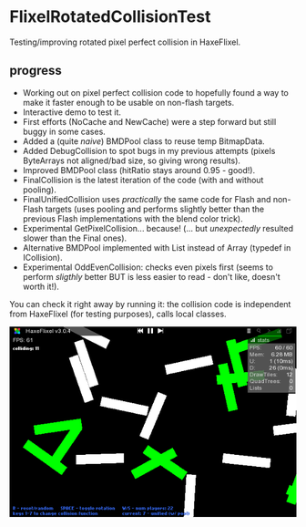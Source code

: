 FlixelRotatedCollisionTest
==========================

Testing/improving rotated pixel perfect collision in HaxeFlixel.

progress
---------

 * Working out on pixel perfect collision code to hopefully found a way to make it faster enough to be usable on non-flash targets.
 * Interactive demo to test it.
 * First efforts (NoCache and NewCache) were a step forward but still buggy in some cases.
 * Added a (quite _naive_) BMDPool class to reuse temp BitmapData.
 * Added DebugCollision to spot bugs in my previous attempts (pixels ByteArrays not aligned/bad size, so giving wrong results).
 * Improved BMDPool class (hitRatio stays around 0.95 - good!).
 * FinalCollision is the latest iteration of the code (with and without pooling).
 * FinalUnifiedCollision uses _practically_ the same code for Flash and non-Flash targets (uses pooling and performs slightly better than the previous Flash implementations with the blend color trick).
 * Experimental GetPixelCollision... because! (... but _unexpectedly_ resulted slower than the Final ones).
 * Alternative BMDPool implemented with List instead of Array (typedef in ICollision).
 * Experimental OddEvenCollision: checks even pixels first (seems to perform _sligthly_ better BUT is less easier to read - don't like, doesn't worth it!).
 
You can check it right away by running it: the collision code is independent from HaxeFlixel (for testing purposes), calls local classes.

![screenshot00-cpp_release.png](screenshot00-cpp_release.png)
